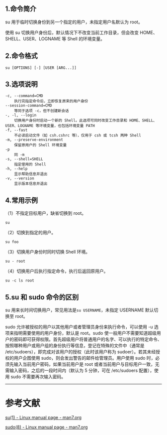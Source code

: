 ## 1.命令简介
su 用于临时切换身份到另一个指定的用户，未指定用户名默认为 root。

使用 su 切换用户身份后，默认情况下不改变当前工作目录，但会改变 HOME、SHELL、USER、LOGNAME 等 Shell 的环境变量。

## 2.命令格式
```
su [OPTIONS] [-] [USER [ARG...]]
```

## 3.选项说明
```
-c, --command=CMD
	执行完指定命令后，立即恢复原来的用户身份
--session-command=CMD
	等同于选项 -c，但不创建新会话
-, -l, --login
	切换用户身份时启动一个新的 Shell。此选项可同时改变工作目录和 HOME、SHELL、USER、LOGNAME 等环境变量，也包括环境变量 PATH
-f, --fast
	不必读启动文件（如 csh.cshrc 等），仅用于 csh 或 tcsh 两种 Shell
-m, --preserve-environment
	保留原用户的 Shell 环境变量
-p
	同 -m
-s, --shell=SHELL
	指定使用的 Shell
-h, --help
	显示帮助信息并退出
-v, --version
	显示版本信息并退出
```

## 4.常用示例

（1）不指定目标用户，缺省切换到 root。
```shell
su
```

（2）切换到指定的用户。
```shell
su foo
```

（3）切换用户身份时同时切换 Shell 环境。
```shell
su - root
```

（4）切换用户后执行指定命令，执行后返回原用户。
```shell
su -c ls root
```

## 5.su 和 sudo 命令的区别

su 用来长时间切换用户，常见用法是`su USERNAME`，未指定 USERNAME 默认切换至 root。

sudo 允许被授权的用户以其他用户或者管理员身份来执行命令，可以使用 -u 选项来指明需要使用的用户身份，默认是 root。sudo 使一般用户不需要知道超级用户的密码即可获得权限。首先超级用户将普通用户的名字、可以执行的特定命令、按照哪种用户或用户组的身份执行等信息，登记在特殊的文件中（通常是 /etc/sudoers），即完成对该用户的授权（此时该用户称为 sudoer）。若其未经授权的用户企图使用 sudo，则会发出警告的邮件给管理员。用户使用 sudo 时，必须先输入当前用户密码，如果当前用户是 root 或者当前用户与目标用户一致，无需输入密码，之后的一段时间内（默认为 5 分钟，可在 /etc/sudoers 配置），使用 sudo 不需要再次输入密码。

---
# 参考文献
[su(1) - Linux manual page - man7.org](http://man7.org/linux/man-pages/man1/su.1.html)

[sudo(8) - Linux manual page - man7.org](https://man7.org/linux/man-pages/man8/sudo.8.html)

<Vssue title="su" />
